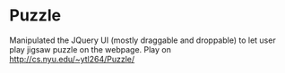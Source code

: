 Puzzle
======

Manipulated the JQuery UI (mostly draggable and droppable) to let user play jigsaw puzzle on the webpage.
Play on http://cs.nyu.edu/~ytl264/Puzzle/ 
